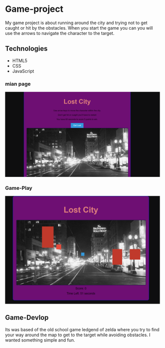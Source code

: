 # Game-project

My game project is about running around the city and trying not to get caught or hit by the obstacles. When you start the game you can you will use the arrows to navigate the character to the target.

## Technologies
- HTML5
- CSS
- JavaScript

### mian page 
![screenshot](<Screenshot 2023-10-07 175617.png>)

### Game-Play
![screenshot](<playing .png>)

## Game-Devlop
Its was based of the old school game ledgend of zelda where you try to find your way around the map to get to the target while avoiding obstacles. I wanted something simple and fun. 


